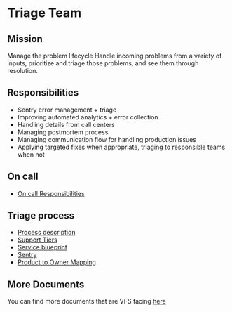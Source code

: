 # Triage Team

## Mission
Manage the problem lifecycle
Handle incoming problems from a variety of inputs, prioritize and triage those problems, and see them through resolution.

## Responsibilities

* Sentry error management + triage
* Improving automated analytics + error collection
* Handling details from call centers
* Managing postmortem process
* Managing communication flow for handling production issues
* Applying targeted fixes when appropriate, triaging to responsible teams when not

## On call
- [On call Responsibilities](https://github.com/department-of-veterans-affairs/va.gov-team/blob/master/teams/vsp/teams/triage/OnCall.md)
## Triage process
- [Process description](Process.md)
- [Support Tiers](https://github.com/department-of-veterans-affairs/va.gov-team/blob/master/teams/vsp/teams/triage/SupportTiers.md)
- [Service blueprint](https://miro.com/app/board/o9J_kxLjIq0=/)
- [Sentry](Sentry.md)
- [Product to Owner Mapping](https://docs.google.com/spreadsheets/d/1hzz6whEGoQJQbiNvIggirhydYYdv57nfOZfLvFqZ1pQ/edit?ts=5d28958a#gid=418383161)

## More Documents
You can find more documents that are VFS facing [here](https://github.com/department-of-veterans-affairs/va.gov-team/tree/master/platform/triage)

